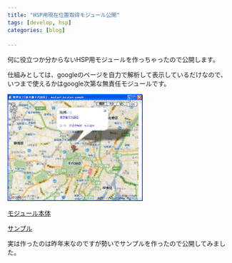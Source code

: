 ```yaml
---
title: "HSP用現在位置取得モジュール公開"
tags: [develop, hsp]
categories: [blog]

---
```


何に役立つか分からないHSP用モジュールを作っちゃったので公開します。

仕組みとしては、googleのページを自力で解析して表示しているだけなので、いつまで使えるかはgoogle次第な無責任モジュールです。

[![現在位置取得モジュールSS][1]][2]

 [1]: /images/2011_0127_mod_get_location.jpg
 [2]: /images/2011_0127_mod_get_location.png

[モジュール本体][3]

 [3]: /hsp/module/mod_get_location.as

[サンプル][4]

 [4]: /hsp/module/mod_get_location_sample.hsp

実は作ったのは昨年末なのですが勢いでサンプルを作ったので公開してみました。